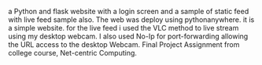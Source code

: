 a Python and flask website with a login screen and a sample of static feed with live feed sample also.
The web was deploy using pythonanywhere. it is a simple website.
for the live feed i used the VLC method to live stream using my desktop webcam. I also used No-Ip for port-forwarding allowing the URL access to the desktop Webcam.
Final Project Assignment from college course, Net-centric Computing.
